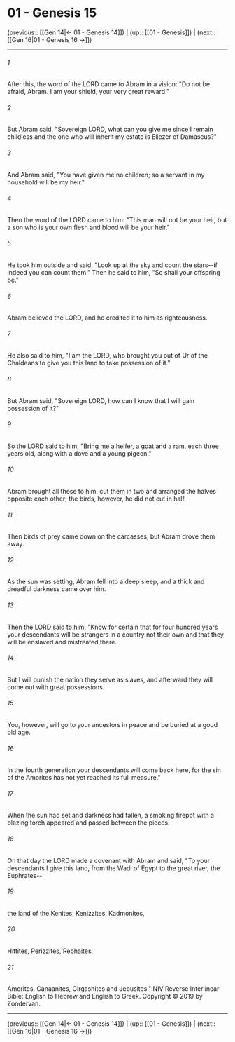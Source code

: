 # 01 - Genesis 15

(previous:: [[Gen 14|← 01 - Genesis 14]]) | (up:: [[01 - Genesis]]) | (next:: [[Gen 16|01 - Genesis 16 →]])

***


###### 1 
After this, the word of the LORD came to Abram in a vision: "Do not be afraid, Abram. I am your shield, your very great reward." 

###### 2 
But Abram said, "Sovereign LORD, what can you give me since I remain childless and the one who will inherit my estate is Eliezer of Damascus?" 

###### 3 
And Abram said, "You have given me no children; so a servant in my household will be my heir." 

###### 4 
Then the word of the LORD came to him: "This man will not be your heir, but a son who is your own flesh and blood will be your heir." 

###### 5 
He took him outside and said, "Look up at the sky and count the stars--if indeed you can count them." Then he said to him, "So shall your offspring be." 

###### 6 
Abram believed the LORD, and he credited it to him as righteousness. 

###### 7 
He also said to him, "I am the LORD, who brought you out of Ur of the Chaldeans to give you this land to take possession of it." 

###### 8 
But Abram said, "Sovereign LORD, how can I know that I will gain possession of it?" 

###### 9 
So the LORD said to him, "Bring me a heifer, a goat and a ram, each three years old, along with a dove and a young pigeon." 

###### 10 
Abram brought all these to him, cut them in two and arranged the halves opposite each other; the birds, however, he did not cut in half. 

###### 11 
Then birds of prey came down on the carcasses, but Abram drove them away. 

###### 12 
As the sun was setting, Abram fell into a deep sleep, and a thick and dreadful darkness came over him. 

###### 13 
Then the LORD said to him, "Know for certain that for four hundred years your descendants will be strangers in a country not their own and that they will be enslaved and mistreated there. 

###### 14 
But I will punish the nation they serve as slaves, and afterward they will come out with great possessions. 

###### 15 
You, however, will go to your ancestors in peace and be buried at a good old age. 

###### 16 
In the fourth generation your descendants will come back here, for the sin of the Amorites has not yet reached its full measure." 

###### 17 
When the sun had set and darkness had fallen, a smoking firepot with a blazing torch appeared and passed between the pieces. 

###### 18 
On that day the LORD made a covenant with Abram and said, "To your descendants I give this land, from the Wadi of Egypt to the great river, the Euphrates-- 

###### 19 
the land of the Kenites, Kenizzites, Kadmonites, 

###### 20 
Hittites, Perizzites, Rephaites, 

###### 21 
Amorites, Canaanites, Girgashites and Jebusites." NIV Reverse Interlinear Bible: English to Hebrew and English to Greek. Copyright © 2019 by Zondervan.

***

(previous:: [[Gen 14|← 01 - Genesis 14]]) | (up:: [[01 - Genesis]]) | (next:: [[Gen 16|01 - Genesis 16 →]])
